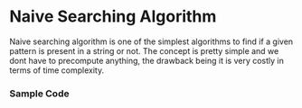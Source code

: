 # Naive Searching Algorithm
Naive searching algorithm is one of the simplest algorithms to find if a given pattern is present in a string or not. The concept is pretty simple and we dont have to precompute anything, the drawback being it is very costly in terms of time complexity.

### Sample Code
```
 


```
